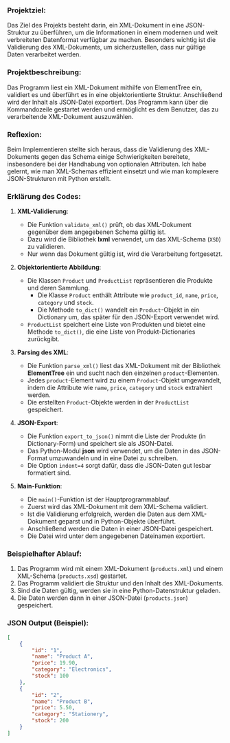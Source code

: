 ### Projektziel:
Das Ziel des Projekts besteht darin, ein XML-Dokument in eine JSON-Struktur zu überführen, um die Informationen in 
einem modernen und weit verbreiteten Datenformat verfügbar zu machen. Besonders wichtig ist die Validierung des
XML-Dokuments, um sicherzustellen, dass nur gültige Daten verarbeitet werden.

### Projektbeschreibung:
Das Programm liest ein XML-Dokument mithilfe von ElementTree ein, validiert es und überführt es in eine 
objektorientierte Struktur. Anschließend wird der Inhalt als JSON-Datei exportiert. Das Programm kann über die 
Kommandozeile gestartet werden und ermöglicht es dem Benutzer, das zu verarbeitende XML-Dokument auszuwählen.

### Reflexion:
Beim Implementieren stellte sich heraus, dass die Validierung des XML-Dokuments gegen das Schema einige 
Schwierigkeiten bereitete, insbesondere bei der Handhabung von optionalen Attributen. Ich habe gelernt, wie man 
XML-Schemas effizient einsetzt und wie man komplexere JSON-Strukturen mit Python erstellt.


### Erklärung des Codes:

1. **XML-Validierung**:
   - Die Funktion `validate_xml()` prüft, ob das XML-Dokument gegenüber dem angegebenen Schema gültig ist.
   - Dazu wird die Bibliothek **lxml** verwendet, um das XML-Schema (`XSD`) zu validieren.
   - Nur wenn das Dokument gültig ist, wird die Verarbeitung fortgesetzt.

2. **Objektorientierte Abbildung**:
   - Die Klassen `Product` und `ProductList` repräsentieren die Produkte und deren Sammlung.
     - Die Klasse `Product` enthält Attribute wie `product_id`, `name`, `price`, `category` und `stock`.
     - Die Methode `to_dict()` wandelt ein `Product`-Objekt in ein Dictionary um, das später für den JSON-Export 
     verwendet wird.
   - `ProductList` speichert eine Liste von Produkten und bietet eine Methode `to_dict()`, die eine Liste von 
   Produkt-Dictionaries zurückgibt.

3. **Parsing des XML**:
   - Die Funktion `parse_xml()` liest das XML-Dokument mit der Bibliothek **ElementTree** ein und sucht nach den 
   einzelnen `product`-Elementen.
   - Jedes `product`-Element wird zu einem `Product`-Objekt umgewandelt, indem die Attribute wie `name`, `price`, 
   `category` und `stock` extrahiert werden.
   - Die erstellten `Product`-Objekte werden in der `ProductList` gespeichert.

4. **JSON-Export**:
   - Die Funktion `export_to_json()` nimmt die Liste der Produkte (in Dictionary-Form) und speichert sie als JSON-Datei.
   - Das Python-Modul **json** wird verwendet, um die Daten in das JSON-Format umzuwandeln und in eine Datei zu 
   schreiben.
   - Die Option `indent=4` sorgt dafür, dass die JSON-Daten gut lesbar formatiert sind.

5. **Main-Funktion**:
   - Die `main()`-Funktion ist der Hauptprogrammablauf.
   - Zuerst wird das XML-Dokument mit dem XML-Schema validiert.
   - Ist die Validierung erfolgreich, werden die Daten aus dem XML-Dokument geparst und in Python-Objekte überführt.
   - Anschließend werden die Daten in einer JSON-Datei gespeichert.
   - Die Datei wird unter dem angegebenen Dateinamen exportiert.

### Beispielhafter Ablauf:
1. Das Programm wird mit einem XML-Dokument (`products.xml`) und einem XML-Schema (`products.xsd`) gestartet.
2. Das Programm validiert die Struktur und den Inhalt des XML-Dokuments.
3. Sind die Daten gültig, werden sie in eine Python-Datenstruktur geladen.
4. Die Daten werden dann in einer JSON-Datei (`products.json`) gespeichert.

### JSON Output (Beispiel):
```json
[
    {
        "id": "1",
        "name": "Product A",
        "price": 19.90,
        "category": "Electronics",
        "stock": 100
    },
    {
        "id": "2",
        "name": "Product B",
        "price": 5.50,
        "category": "Stationery",
        "stock": 200
    }
]
```